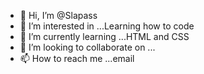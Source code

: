 - 👋 Hi, I’m @Slapass
- 👀 I’m interested in ...Learning how to code 
- 🌱 I’m currently learning ...HTML and CSS
- 💞️ I’m looking to collaborate on ...
- 📫 How to reach me ...email

<!---
Slapass/Slapass is a ✨ special ✨ repository because its `README.md` (this file) appears on your GitHub profile.
You can click the Preview link to take a look at your changes.
--->
